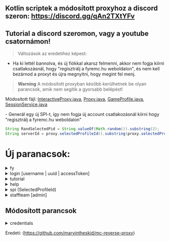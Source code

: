 ## Kotlin scriptek a módosított proxyhoz a discord szeron: https://discord.gg/qAn2TXtYFv
## Tutorial a discord szeromon, vagy a youtube csatornámon!

> Változások az eredetihez képest:
- Ha ki lettél bannolva, és új fiókkal akarsz felmenni, akkor nem fogja kiírni csatlakozásnál, hogy "regisztrálj a fyremc.hu weboldalon", és nem kell bezárnod a proxyt és újra megnyitni, hogy megint fel menj.

> **Warning** A módosított proxyban később kerülhetnek be olyan parancsok, amik nem segítik a gyorsabb belépést!

Módosított fájl: [InteractiveProxy.java](https://github.com/ItzWyaxe/FyreProxy/blob/main/standalone/src/main/java/me/marvin/proxy/InteractiveProxy.java), [Proxy.java](https://github.com/ItzWyaxe/FyreProxy/blob/main/api/src/main/java/me/marvin/proxy/Proxy.java), [GameProfile.java](https://github.com/ItzWyaxe/FyreProxy/blob/main/api/src/main/java/me/marvin/proxy/utils/GameProfile.java), [SessionService.java](https://github.com/ItzWyaxe/FyreProxy/blob/main/api/src/main/java/me/marvin/proxy/utils/SessionService.java)

\- Generál egy új SPI-t, így nem fogja új account csatlakozásnál kiírni hogy "regisztrálj a fyremc.hu weboldalon"
```java
String RandSelectedPid = String.valueOf(Math.random()).substring(2);
String serverId = proxy.selectedProfileId().substring(proxy.selectedProfileId().length()-2);
```

# Új paranacsok:

<details>
<summary>fy</summary>
Ez lefuttatja a fyre parancsot és beállítja ipnek a play.fyremc.hu-t

```java
commandTree.register(args -> {
    commandTree.execute("fyre");
    ServerAddress prev = proxy.address();
    proxy.address("play.fyremc.hu");
    logger.info("Changed address: '{}' -> '{}'", prev, proxy.addres());

    return true;
}, "fy");
```
</details>

<details>
<summary>login [username | uuid | accessToken]</summary>
Generál egy új random számot a SelectedProfileIdhez, és talán kicsit könnyedén be tudsz lépni. Mindegy milyen sorrendben írod be a dolgokat, egy szűrővel megoldottam, hogy ne kelljen ezzel se foglalkoznod. Pl: login [accessToken, username, uuid], login [username, uuid, accessToken]

```java
        commandTree.register(args -> {
            String uuid = "";
            String username = "";
            String accessToken = "";
            if (!proxy.sessionService().toString().contains("FyreSession")) {
                commandTree.execute("fy");
            }
            if (args.length == 3) {
                int a = 0;
                while (a != 3) {
                    if (args[a].contains("-") && !args[a].contains(".")) uuid = args[a];
                    if (args[a].contains(".") && !args[a].contains("-")) accessToken = args[a];
                    if (!args[a].contains("-") && !args[a].contains(".")) username = args[a];
                    a++;
                }
            } else if (args.length == 1) {
                try {
                    JsonObject FmcJsonParse = (JsonObject) JsonParser.parseString(args[0]);
                    String FmcJsonStr =  FmcJsonParse.toString();
                    if(!FmcJsonStr.contains("accessToken") || !FmcJsonStr.contains("id") || !FmcJsonStr.contains("name")) {
                        logger.info("accessToken, UUID or username not found");
                        return false;
                    }
                    accessToken = FmcJsonParse.get("accessToken").getAsString();
                    JsonObject SelectedProfile = FmcJsonParse.get("selectedProfile").getAsJsonObject();
                    username = SelectedProfile.get("name").getAsString();
                    uuid = SelectedProfile.get("id").getAsString();
                } catch (JsonParseException e) {
                    logger.info("Usage: login {\"accessToken\": \"access\", \"selectedProfile\":{\"name\": \"Username\"}}");
                    return false;
                }
            } else {
                logger.info("Usage: login [accessToken | uuid | username] or login [json]");
                return false;
            }
            proxy.name(username);
            proxy.accessToken(accessToken);
            proxy.uuid(uuid.replace("-", ""));
            String prev = proxy.selectedProfileId();
            String serverPrev = proxy.selectedProfileId().substring(proxy.selectedProfileId().length()-2);
            String RandSelectedPid = String.valueOf(Math.random()).substring(2);
            proxy.selectedProfileId(RandSelectedPid);
            
            logger.info("--------------------");
            logger.info("Username: {}", proxy.name());
            logger.info("AccessToken: {}", proxy.accessToken());
            logger.info("UUID: {}", proxy.uuid());
            logger.info("SelectedProfileId changed to: {} -> {}", prev, proxy.selectedProfileId());
            logger.info("ServerId changed to: {} -> {}", serverPrev, proxy.selectedProfileId().substring(proxy.selectedProfileId().length()-2));
            logger.info("--------------------");
            return true;
        }, "login");
```
</details>

<details>
<summary>tutorial</summary>
Proxy használatának bemutása, illetve ha az se menne, akkor discordon segítséget lehet kérni

```java
commandTree.register(args -> {
    logger.info("YT tutorial: https://www.youtube.com/watch?v=TrDlr-hEDmA");
    logger.info("For more help: https://discord.gg/qAn2TXtYFv");
    Desktop desktop = Desktop.getDesktop();
    try {
        URI discord = new URI("https://discord.gg/qAn2TXtYFv");
        desktop.browse(discord);
    } catch (URISyntaxException | IOException e) {
        e.printStackTrace();
        return false;
    }
    return true;
}, "tutorial");
```
</details>

<details>
<summary>help</summary>
Kiírja a parancsokat

```java
commandTree.register(args -> {
    logger.info("----------------");
    logger.info("fy --> Session service, set server address to play.fyremc.hu");
    logger.info("fyre --> Session service");
    logger.info("setip [play.fyremc.hu] --> Set server address to [...]");
    logger.info("settoken [accessToken] --> Set accessToken to [...]");
    logger.info("setuuid [uuid] --> Set uuid to [...]");
    logger.info("setname [username] --> Set username to [...]");
    logger.info("login [accessToken | uuid | username] --> Set accessToken, uuid, username to [...], generate new SPI, ServerId");
    logger.info("spi --> Generate new SelectedProfileId, ServerId");
    logger.info("credentials --> Current credentials");
    logger.info("tutorial --> For more help");
    logger.info("----------------");

    return true;
}, "help");
```
</details>

<details>
<summary>spi (SelectedProfileId)</summary>
Ez generál egy új random számot a SelectedProfileIdhez, ez abban fog segíteni amit az előbb megemlítettem. 

```java
commandTree.register(args -> {
    String prev = proxy.selectedProfileId();
    String serverPrev = proxy.selectedProfileId().substring(proxy.selectedProfileId().length()-2);
    String RandSelectedPid = String.valueOf(Math.random()).substring(2);
    proxy.selectedProfileId(RandSelectedPid);
    logger.info("Changed SelectedProfileId: {} -> {}", prev, proxy.selectedProfileId());
    logger.info("Changed ServerId: {} -> {}", serverPrev, proxy.selectedProfileId().substring(proxy.selectedProfileId().length()-2));

    return true;
}, "spi");
```
</details>

<details>
<summary>staffteam [admin]</summary>
Kiír néhány dolgot egy fmc adminról

```java
commandTree.register(args -> {
    if (args.length != 1) {
        logger.info("Usage: staffteam [admin]");
        return false;
    }
    URL FyremcPlayerAPI = new URL("https://account.fyremc.hu/api/player/"+ args[0]);
    URLConnection connection = FyremcPlayerAPI.openConnection();
    BufferedReader reader = new BufferedReader(new InputStreamReader(connection.getInputStream()));
    String line;
    StringBuilder data = new StringBuilder();
    while ((line = reader.readLine()) != null) {
        data.append(line);
    }
    JsonObject StaffTeamJson = (JsonObject) JsonParser.parseString(data.toString());
    if (StaffTeamJson.get("error").getAsBoolean()) {
        logger.info("Admin not found");
        return false;
    }
    JsonObject JsonData = StaffTeamJson.get("data").getAsJsonObject();
    String name = JsonData.get("username").getAsString();
    String rank = JsonData.get("rank").getAsString();
    String AdminRanks = "Admin Admin+ Veteran Team Owner Moderator Builder Builder+ Jr.Moderator Moderator+";
    if (!AdminRanks.contains(rank)) {
        logger.info("This user is not admin");
        return false;
    }
    if (StaffTeamJson.toString().contains("\"onlinestat\":[[],[]]")) {
        logger.info("StaffTeam");
        logger.info("Username: {}", name);
        logger.info("Rank: {}", rank);
        return true;
    }
    LocalDateTime now = LocalDateTime.now();
    DateTimeFormatter formatter = DateTimeFormatter.ofPattern("yyyy-MM-dd");
    String Today = now.format(formatter);
    WeekFields weekFields = WeekFields.of(Locale.getDefault());
    int weekNumber = now.get(weekFields.weekOfWeekBasedYear());
    int getYear = now.getYear();
    JsonArray onlineStatArray = JsonData.getAsJsonArray("onlinestat");
    String wasOnlineStr;
    Iterator<JsonElement> onlineStatK = onlineStatArray.iterator();
    JsonObject onlineStatParse = (JsonObject) JsonParser.parseString(onlineStatK.next().toString());
    if (onlineStatParse.toString().contains(Today)) {
        JsonObject onlineStat = onlineStatParse.get(Today).getAsJsonObject();
        int onlineTime = onlineStat.get("online").getAsInt();
            wasOnlineStr = "True (" + onlineTime + " minute)";
    } else {
        wasOnlineStr = "False";
    }
    JsonObject WeekOnlineStatParse = (JsonObject) JsonParser.parseString(onlineStatK.next().toString());
    String WasActiveWeekStr = "";
    if (WeekOnlineStatParse.toString().contains(getYear + "-" + weekNumber)) {
        JsonObject WeekOnlineStat = WeekOnlineStatParse.get(getYear + "-" + weekNumber).getAsJsonObject();
        int WeekOnlineTime = WeekOnlineStat.get("online").getAsInt() / 60;
        if (WeekOnlineTime >= 20) {
            WasActiveWeekStr += "True (" + WeekOnlineTime + " >= 20 hour)";
        } else {
            WasActiveWeekStr += "False (" + WeekOnlineTime + " < 20 hour)";
        }
    } else {
        WasActiveWeekStr += "False (0 < 20 hour)";
    }
    int weekOfMonth = now.get(weekFields.weekOfMonth());
    String WasActiveLast30DaysStr = "";
    double Last30DaysOnlineTimeDouble = 0;
    int WasNoActiveLast30Days = 0;
    int weekcm = now.get(weekFields.weekOfWeekBasedYear())-4;
    int weekOfWeekBasedYear = now.get(weekFields.weekOfWeekBasedYear());
    while (weekcm <= weekOfWeekBasedYear) {
        if (WeekOnlineStatParse.toString().contains(getYear + "-" + weekcm)) {
            JsonObject Last30DaysOnlineStat = WeekOnlineStatParse.get(getYear + "-" + weekcm).getAsJsonObject();
            Last30DaysOnlineTimeDouble += (double) Last30DaysOnlineStat.get("online").getAsInt() / 60;
            int Last30DaysOnlineTimeInt = (int) Math.round(Last30DaysOnlineTimeDouble);
            if (Last30DaysOnlineTimeInt >= 100) {
                WasActiveLast30DaysStr = "True (" + Last30DaysOnlineTimeInt + " >= 100 hour)";
            } else {
                WasActiveLast30DaysStr = "False (" + Last30DaysOnlineTimeInt + " < 100 hour)";
            }
        } else {
            WasNoActiveLast30Days++;
            if(WasNoActiveLast30Days == (weekOfMonth-1)) {
                WasActiveLast30DaysStr = "False (" + 0 + " < 100 hour)";
            }
        }
        weekcm++;
    }
    String WasActiveThisMonthStr = "";
    double ThisMonthOnlineTimeDouble = 0;
    int WasNoActiveThisMonth = 0;
    int weekOfMonthcm = now.get(weekFields.weekOfWeekBasedYear()) - (now.get(weekFields.weekOfMonth())-1);
    while (weekOfMonthcm <= weekOfWeekBasedYear) {
        if (WeekOnlineStatParse.toString().contains(getYear + "-" + weekOfMonthcm)) {
            JsonObject ThisMonthOnlineStat = WeekOnlineStatParse.get(getYear + "-" + weekOfMonthcm).getAsJsonObject();
            ThisMonthOnlineTimeDouble += (double) ThisMonthOnlineStat.get("online").getAsInt() / 60;
            int ThisMonthOnlineTimeInt = (int) Math.round(ThisMonthOnlineTimeDouble);
            if (ThisMonthOnlineTimeInt >= 100) {
                WasActiveThisMonthStr = "True (" + ThisMonthOnlineTimeInt + " >= 100 hour)";
            } else {
                WasActiveThisMonthStr = "False (" + ThisMonthOnlineTimeInt + " < 100 hour)";
            }
        } else {
            WasNoActiveThisMonth++;
            if(WasNoActiveThisMonth == (weekOfMonth-1)) {
                WasActiveThisMonthStr = "False (" + 0 + " < 100 hour)";
            }
        }
        weekOfMonthcm++;
    }
    logger.info("StaffTeam");
    logger.info("Username: {}", name);
    logger.info("Rank: {}", rank);
    logger.info("Was today online? {}", wasOnlineStr);
    logger.info("Was active in this week? {}", WasActiveWeekStr);
    if (weekOfMonth != 4) {
        logger.info("Was active in the last 30 days? {}", WasActiveLast30DaysStr);
        if (WasNoActiveLast30Days > 0) {
            logger.info("He/She was inactive for {} weeks in the last 30 days", WasNoActiveLast30Days);
        }
    }
    if (weekOfMonth != 1) {
        logger.info("Was active in this month? {}", WasActiveThisMonthStr);
        if (WasNoActiveThisMonth > 0) {
            logger.info("He/She was inactive for {} weeks in this month", WasNoActiveThisMonth);
        }
    }
    return true;
}, "staffteam");
```
</details>

## Módosított parancsok

<details>
<summary>credentials</summary>

```java
commandTree.register(args -> {
    logger.info("Current credentials:");
    logger.info("Session Service: {}", proxy.sessionService());
    logger.info("Name: '{}'", proxy.name());
    logger.info("UUID: '{}'", proxy.uuid());
    logger.info("Token: '{}'", proxy.accessToken());
    logger.info("SelectedProfileId: '{}'", proxy.selectedProfileId());
    logger.info("ServerId: '{}'", proxy.selectedProfileId().substring(proxy.selectedProfileId().length()-2));
    return true;
}, "credentials");
```
</details>

Eredeti: (https://github.com/marvintheskid/mc-reverse-proxy)
